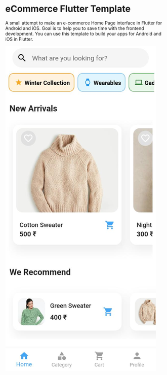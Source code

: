 # eCommerce Flutter Template

A small attempt to make an e-commerce Home Page interface in Flutter for Android and iOS. Goal is to help you to save time with the frontend development. You can use this template to build your apps for Android and iOS in Flutter.

![Alt text](images/main.jpeg?raw=true "Demo")